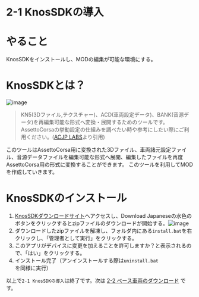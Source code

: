 # 2-1 KnosSDKの導入
# やること
KnosSDKをインストールし、MODの編集が可能な環境にする。
# KnosSDKとは？
![image](https://user-images.githubusercontent.com/81402033/122529589-9a56a080-d058-11eb-9e2a-ea6a1b6e4c77.png)  

>KN5(3Dファイル,テクスチャー)、ACD(車両設定データ)、BANK(音源データ)を再編集可能な形式へ変換・展開するためのツールです。
AssettoCorsaの挙動設定の仕組みを調べたい時や参考にしたい際にご利用ください。([ACJP LABS](http://labs.assettocorsa.jp/downloads/tools/kunossdk)より引用)

このツールはAssettoCorsa用に変換された3Dファイル、車両諸元設定ファイル、音源データファイルを編集可能な形式へ展開、編集したファイルを再度AssettoCorsa用の形式に変換することができます。
このツールを利用してMODを作成していきます。  

# KnosSDKのインストール
1. [KnosSDKダウンロードサイト](http://labs.assettocorsa.jp/downloads/tools/kunossdk)へアクセスし、Download Japaneseの水色のボタンをクリックするとzipファイルのダウンロードが開始する。![image](https://user-images.githubusercontent.com/81402033/122531039-143b5980-d05a-11eb-8d61-25ace165115b.png)  
1. ダウンロードしたzipファイルを解凍し、フォルダ内にある`install.bat`を右クリックし、「管理者として実行」をクリックする。  
1. このアプリがデバイスに変更を加えることを許可しますか？と表示されるので、「はい」をクリックする。
1. インストール完了（アンインストールする際は`uninstall.bat`を同様に実行）  

以上で`2-1 KnosSDKの導入`は終了です。次は [2-2 ベース車両のダウンロード](https://github.com/JSAE-ARCHIVES/MOD-Tutorial/blob/main/2%E7%AB%A0%20%E8%BB%8A%E4%B8%A1%E8%AB%B8%E5%85%83%E3%81%AE%E8%A8%AD%E5%AE%9A/2-2%20%E3%83%99%E3%83%BC%E3%82%B9%E8%BB%8A%E4%B8%A1%E3%81%AE%E3%83%80%E3%82%A6%E3%83%B3%E3%83%AD%E3%83%BC%E3%83%89.md) です。


